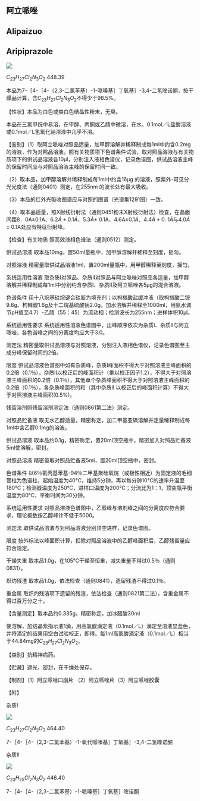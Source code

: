 ## 阿立哌唑

## Alipaizuo

## Aripiprazole

<!-- N O N C1 HN. CI  -->
![](https://web-api.textin.com/ocr_image/external/62a614befdf1ab14.jpg)

$C_{23}H_{27}Cl_{2}N_{3}O_{2}$ 448.39

本品为7-［4-［4-（2,3-二氯苯基）-1-哌嗪基］丁氧基］-3,4-二氢喹诺酮，按干燥品计算，含$C_{23}H_{27}Cl_{2}N_{3}O_{2}$不得少于98.5%。

【性状】本品为白色或类白色结晶性粉末，无臭。

本品在三氯甲烷中易溶，在甲醇、丙酮或乙腈中微溶，在水、0.1mol／L盐酸溶液或0.1mol／L氢氧化钠溶液中几乎不溶。

【鉴别】（1）取阿立哌唑对照品适量，加甲醇溶解并稀释制成每1ml中约含0.2mg的溶液，作为对照品溶液。照有关物质项下色谱条件试验，取对照品溶液与有关物质项下的供试品溶液各10μl，分别注入液相色谱仪，记录色谱图，供试品溶液主峰的保留时间应与对照品溶液主峰的保留时间一致。

（2）取本品，加甲醇溶解并稀释制成每1ml中约含16μg 的溶液，照紫外-可见分光光度法（通则0401）测定，在255nm 的波长处有最大吸收。

（3）本品的红外光吸收图谱应与对照的图谱（光谱集1291图）一致。

（4）取本品适量，照X射线衍射法（通则0451粉末X射线衍射法）检查，在晶面间距8．0A±0.1A、6.$2\dot {A}\pm 0.1\dot {A}、5.3\dot {A}\pm$ 0.1A、4.6A±0$.1\dot {A}、4.4\dot {A}\pm 0.$ $1\dot {A}$与$4.0\dot {A}\pm 0.$1A处应有特征衍射峰。

【检查】有关物质 照高效液相色谱法（通则0512）测定。

供试品溶液 取本品10mg，置50ml量瓶中，加甲醇溶解并稀释至刻度，摇匀。

对照溶液 精密量取供试品溶液1ml，置200ml量瓶中，用甲醇稀释至刻度，摇匀。

系统适用性溶液 取杂质I对照品、杂质II对照品与阿立哌唑对照品各适量，加甲醇溶解并稀释制成每1ml中分别约含杂质I、杂质II及阿立哌唑各5μg的混合溶液。

色谱条件 用十八烷基硅烷键合硅胶为填充剂；以枸橼酸盐缓冲液（取枸橼酸二铵9.6g、枸橼酸1.6g及十二烷基硫酸钠2.0g，加水溶解并稀释至1000ml，用氨水调节pH值至4.7）-乙腈（55：45）为流动相；检测波长为255nm；进样体积10μl。

系统适用性要求 系统适用性溶液色谱图中，出峰顺序依次为杂质I、杂质II与阿立哌唑，各色谱峰之间的分离度均应大于3.0。

测定法 精密量取供试品溶液与对照溶液，分别注入液相色谱仪，记录色谱图至主成分峰保留时间的2倍。

限度 供试品溶液色谱图中如有杂质峰，杂质I峰面积不得大于对照溶液主峰面积的0.2倍（0.1％），杂质II以校正后的峰面积计（乘以校正因子1.2），不得大于对照溶液主峰面积的0.2倍（0.1％），其他单个杂质峰面积不得大于对照溶液主峰面积的0.2倍（0.1％），各杂质峰面积的和（其中杂质II 以校正后的峰面积计算）不得大于对照溶液主峰面积(0.5%)。

残留溶剂照残留溶剂测定法（通则0861第二法）测定。

对照品贮备液 取无水乙醇适量，精密称定，加二甲基亚砜溶解并定量稀释制成每1ml中含乙醇0.1mg的溶液。

供试品溶液 取本品约0.1g，精密称定，置20ml顶空瓶中，精密加入对照品贮备液5ml使溶解，密封。

对照品溶液 精密量取对照品贮备液5ml，置20ml顶空瓶中，密封。

色谱条件 以6％氰丙基苯基-94％二甲基聚硅氧烷（或极性相近）为固定液的毛细管柱为色谱柱，起始温度为40℃，维持5分钟，再以每分钟10℃的速率升温至180℃；检测器温度为250℃，进样口温度为200℃；分流比为1：1，顶空瓶平衡温度为80℃，平衡时间为30分钟。

系统适用性要求 对照品溶液色谱图中，乙醇峰与溶剂峰之间的分离度应符合要求，理论板数按乙醇峰计不低于5000。

测定法 取供试品溶液与对照品溶液分别顶空进样，记录色谱图。

限度 按外标法以峰面积计算，扣除对照品溶液中的乙醇峰面积后，乙醇残留量应符合规定。

干燥失重 取本品1.0g，在105℃干燥至恒重，减失重量不得过0.5％（通则0831）。

炽灼残渣 取本品1.0g，依法检查（通则0841），遗留残渣不得过0.1％。

重金属 取炽灼残渣项下遗留的残渣，依法检查（通则0821第二法），含重金属不得过百万分之十。

【含量测定】取本品约0.335g，精密称定，加冰醋酸30ml

使溶解，加结晶紫指示液1滴，用高氯酸滴定液（0.1mol／L）滴定至溶液显蓝色，并将滴定的结果用空白试验校正，即得。每1ml高氯酸滴定液（0.1mol／L）相当于44.84mg的$C_{23}H_{27}Cl_{2}N_{3}O_{2}。$

【类别】抗精神病药。

【贮藏】遮光，密封，在干燥处保存。

【制剂】（1）阿立哌唑口崩片 （2）阿立哌唑片（3）阿立哌唑胶囊

【附】

杂质I

<!-- O HN O- N N O. C1 C1  -->
![](https://web-api.textin.com/ocr_image/external/34b49a12c5990b9d.jpg)

$C_{23}H_{27}Cl_{2}N_{3}O_{3}$ 464.40

7-［4-［4-（2,3-二氯苯基）-1-氧代哌嗪基］丁氧基］-3,4-二氢喹诺酮

杂质II

<!-- O HN N N O CI CI  -->
![](https://web-api.textin.com/ocr_image/external/69ad4443e8cdfe19.jpg)

$C_{23}H_{25}Cl_{2}N_{3}O_{2}$ 446.40

7-［4-［4-（2,3-二氯苯基）-1-哌嗪基］丁氧基］喹诺酮